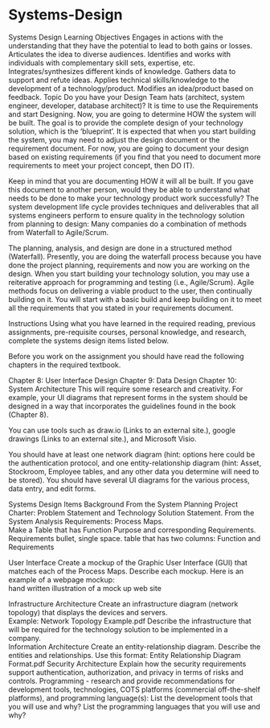 # Systems-Design

Systems Design 
Learning Objectives
Engages in actions with the understanding that they have the potential to lead to both gains or losses.
Articulates the idea to diverse audiences.
Identifies and works with individuals with complementary skill sets, expertise, etc.
Integrates/synthesizes different kinds of knowledge.
Gathers data to support and refute ideas.
Applies technical skills/knowledge to the development of a technology/product.
Modifies an idea/product based on feedback.
Topic
Do you have your Design Team hats (architect, system engineer, developer, database architect)?  It is time to use the Requirements and start Designing. Now, you are going to determine HOW the system will be built.  The goal is to provide the complete design of your technology solution, which is the ‘blueprint’.   It is expected that when you start building the system, you may need to adjust the design document or the requirement document.  For now, you are going to document your design based on existing requirements (if you find that you need to document more requirements to meet your project concept, then DO IT). 

Keep in mind that you are documenting HOW it will all be built.  If you gave this document to another person, would they be able to understand what needs to be done to make your technology product work successfully?   The system development life cycle provides techniques and deliverables that all systems engineers perform to ensure quality in the technology solution from planning to design: Many companies do a combination of methods from Waterfall to Agile/Scrum. 

The planning, analysis, and design are done in a structured method (Waterfall).  Presently, you are doing the waterfall process because you have done the project planning, requirements and now you are working on the design.  When you start building your technology solution, you may use a reiterative approach for programming and testing (i.e., Agile/Scrum). Agile methods focus on delivering a viable product to the user, then continually building on it. You will start with a basic build and keep building on it to meet all the requirements that you stated in your requirements document.

Instructions
 Using what you have learned in the required reading, previous assignments, pre-requisite courses, personal knowledge, and research, complete the systems design items listed below. 

Before you work on the assignment you should have read the following chapters in the required textbook.

Chapter 8: User Interface Design
Chapter 9: Data Design
Chapter 10: System Architecture
This will require some research and creativity.  For example, your UI diagrams that represent forms in the system should be designed in a way that incorporates the guidelines found in the book (Chapter 8).  

You can use tools such as draw.io (Links to an external site.), google drawings (Links to an external site.), and Microsoft Visio.  

You should have at least one network diagram (hint: options here could be the authentication protocol,  and one entity-relationship diagram (hint: Asset, Stockroom, Employee tables, and any other data you determine will need to be stored).  You should have several UI diagrams for the various process, data entry, and edit forms.  

Systems Design Items
Background
From the System Planning Project Charter:  Problem Statement and Technology Solution Statement.
From the System Analysis Requirements: 
Process Maps.   
Make a Table that has Function Purpose and corresponding Requirements. Requirements bullet, single space.
table that has two columns:  Function and Requirements 

User Interface
Create a mockup of the Graphic User Interface (GUI) that matches each of the Process Maps.  Describe each mockup.
Here is an example of a webpage mockup:   
hand written illustration of a mock up web site  

Infrastructure Architecture
Create an infrastructure diagram (network topology)  that displays the devices and servers.   
Example:  Network Topology Example.pdf
Describe the infrastructure that will be required for the technology solution to be implemented in a company.  
Information Architecture
Create an entity-relationship diagram. 
Describe the entities and relationships. 
Use this format:  Entity Relationship Diagram Format.pdf
Security Architecture
Explain how the security requirements support authentication, authorization, and privacy in  terms of risks and controls.
Programming - research and provide recommendations for development tools, technologies, COTS platforms (commercial off-the-shelf platforms), and programming language(s):
List the development tools that you will use and why?
List the programming languages that you will use and why?
